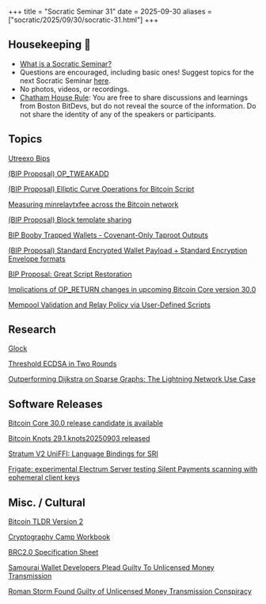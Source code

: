 +++
title = "Socratic Seminar 31"
date = 2025-09-30
aliases = ["socratic/2025/09/30/socratic-31.html"]
+++

## Housekeeping 🧹

- [What is a Socratic Seminar?](https://bitdevs.org/about#socratic-seminars)
- Questions are encouraged, including basic ones! Suggest topics for the next Socratic Seminar [here](https://github.com/arminsabouri/bostonbitdevs/issues/new).
- No photos, videos, or recordings.
- [Chatham House Rule](https://www.chathamhouse.org/about-us/chatham-house-rule): You are free to share discussions and learnings from Boston BitDevs, but do not reveal the source of the information. Do not share the identity of any of the speakers or participants.

## Topics

[Utreexo Bips](https://github.com/utreexo/biptreexo)

[(BIP Proposal) OP_TWEAKADD](https://github.com/bitcoin/bips/pull/1944/files#diff-87aa38f0b7a2b183e0a8d50f994bde6f8f7be62a3908a9da491d8f103fc83699R297)

[(BIP Proposal) Elliptic Curve Operations for Bitcoin Script](https://github.com/Roasbeef/bips/blob/8df28249daa9d8c685d105c970340e53b7b8e48b/bips-ec-ops.md)

[Measuring minrelaytxfee across the Bitcoin network](https://delvingbitcoin.org/t/measuring-minrelaytxfee-across-the-bitcoin-network)

[(BIP Proposal) Block template sharing](https://delvingbitcoin.org/t/sharing-block-templates/1906)

[BIP Booby Trapped Wallets - Covenant-Only Taproot Outputs](https://groups.google.com/g/bitcoindev/c/Xlcztk_j3b4)

[(BIP Proposal) Standard Encrypted Wallet Payload + Standard Encryption Envelope formats](https://groups.google.com/g/bitcoindev/c/3I-qtBhzIGY)

[BIP Proposal: Great Script Restoration](https://github.com/rustyrussell/bips/pull/1/files)

[Implications of OP_RETURN changes in upcoming Bitcoin Core version 30.0](https://bitcoin.stackexchange.com/questions/127895/implications-of-op-return-changes-in-upcoming-bitcoin-core-version-30-0)

[Mempool Validation and Relay Policy via User-Defined Scripts](https://github.com/dr-bonez/bips/blob/5d94245d823f5f4d5187f429bd67542b9f2b4054/bip-mempool-policy-scripts.md)

## Research

[Glock](https://www.alpenlabs.io/blog/glock-verification-on-bitcoin)

[Threshold ECDSA in Two Rounds](https://eprint.iacr.org/2025/1696)

[Outperforming Dijkstra on Sparse Graphs: The Lightning Network Use Case](https://arxiv.org/abs/2509.13448v1)

## Software Releases

[Bitcoin Core 30.0 release candidate is available](https://groups.google.com/g/bitcoindev/c/DGZBYo1kPUk)

[Bitcoin Knots 29.1.knots20250903 released](https://groups.google.com/g/bitcoindev/c/LCClkGlM698)

[Stratum V2 UniFFI: Language Bindings for SRI](https://github.com/stratum-mining/sv2-uniffi)

[Frigate: experimental Electrum Server testing Silent Payments scanning with ephemeral client keys](https://github.com/sparrowwallet/frigate)

## Misc. / Cultural

[Bitcoin TLDR Version 2](https://x.com/Bitcoin_Devs/status/1967949667360190628)

[Cryptography Camp Workbook](https://github.com/cryptography-camp/workbook)

[BRC2.0 Specification Sheet](https://blog.bestinslot.xyz/brc20-specification-sheet)

[Samourai Wallet Developers Plead Guilty To Unlicensed Money Transmission](https://www.therage.co/samourai-wallet-developers-plead-guilty-to-unlicensed-money-transmission/)

[Roman Storm Found Guilty of Unlicensed Money Transmission Conspiracy](https://www.therage.co/roman-storm-trial-split-verdict-tornado-cash/)
